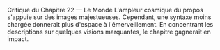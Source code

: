 Critique du Chapitre 22 — Le Monde L'ampleur cosmique du propos s'appuie sur des images majestueuses. Cependant, une syntaxe moins chargée donnerait plus d'espace à l'émerveillement. En concentrant les descriptions sur quelques visions marquantes, le chapitre gagnerait en impact.
